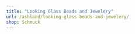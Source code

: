 ```yaml
---
title: "Looking Glass Beads and Jewelery"
url: /ashland/looking-glass-beads-and-jewelery/
shop: Schmuck
---
```

